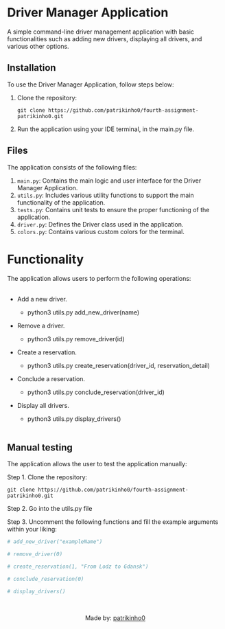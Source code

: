 # Driver Manager Application 

A simple command-line driver management application with basic functionalities such as adding new drivers, displaying all drivers, and various other options.

## Installation 

To use the Driver Manager Application, follow steps below:

1. Clone the repository:
   ```
   git clone https://github.com/patrikinho0/fourth-assignment-patrikinho0.git
   ```

2. Run the application using your IDE terminal, in the main.py file.

## Files 

The application consists of the following files:

1. `main.py`: Contains the main logic and user interface for the Driver Manager Application.
2. `utils.py`: Includes various utility functions to support the main functionality of the application.
3. `tests.py`: Contains unit tests to ensure the proper functioning of the application.
4. `driver.py`: Defines the Driver class used in the application.
5. `colors.py`: Contains various custom colors for the terminal.

# Functionality

The application allows users to perform the following operations:
<br><br>

- Add a new driver.
   - python3 utils.py add_new_driver(name)

- Remove a driver.
  - python3 utils.py remove_driver(id)

- Create a reservation.
  - python3 utils.py create_reservation(driver_id, reservation_detail)

- Conclude a reservation.
  - python3 utils.py conclude_reservation(driver_id)

- Display all drivers.
  - python3 utils.py display_drivers()
<br><br>

## Manual testing

The application allows the user to test the application manually:

Step 1. Clone the repository:
   ```
   git clone https://github.com/patrikinho0/fourth-assignment-patrikinho0.git
   ```

Step 2. Go into the utils.py file

Step 3. Uncomment the following functions and fill the example arguments within your liking:
```py
# add_new_driver("exampleName")

# remove_driver(0)

# create_reservation(1, "From Lodz to Gdansk")

# conclude_reservation(0)

# display_drivers()
```

<br>

<p align="center">Made by: <a href="https://github.com/patrikinho0">patrikinho0</a></p>
